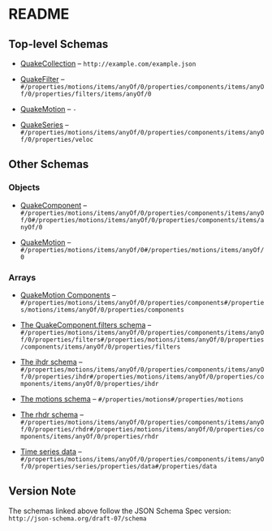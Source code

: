 # README

## Top-level Schemas

*   [QuakeCollection](./collection.md) – `http://example.com/example.json`

*   [QuakeFilter](./filter.md) – `#/properties/motions/items/anyOf/0/properties/components/items/anyOf/0/properties/filters/items/anyOf/0`

*   [QuakeMotion](./component.md "quakeIO Ground Motion Record schema") – `-`

*   [QuakeSeries](./series.md) – `#/properties/motions/items/anyOf/0/properties/components/items/anyOf/0/properties/veloc`

## Other Schemas

### Objects

*   [QuakeComponent](./collection-properties-the-motions-schema-items-anyof-quakemotion-properties-quakemotion-components-items-anyof-quakecomponent.md) – `#/properties/motions/items/anyOf/0/properties/components/items/anyOf/0#/properties/motions/items/anyOf/0/properties/components/items/anyOf/0`

*   [QuakeMotion](./collection-properties-the-motions-schema-items-anyof-quakemotion.md) – `#/properties/motions/items/anyOf/0#/properties/motions/items/anyOf/0`

### Arrays

*   [QuakeMotion Components](./collection-properties-the-motions-schema-items-anyof-quakemotion-properties-quakemotion-components.md) – `#/properties/motions/items/anyOf/0/properties/components#/properties/motions/items/anyOf/0/properties/components`

*   [The QuakeComponent.filters schema](./collection-properties-the-motions-schema-items-anyof-quakemotion-properties-quakemotion-components-items-anyof-quakecomponent-properties-the-quakecomponentfilters-schema.md) – `#/properties/motions/items/anyOf/0/properties/components/items/anyOf/0/properties/filters#/properties/motions/items/anyOf/0/properties/components/items/anyOf/0/properties/filters`

*   [The ihdr schema](./collection-properties-the-motions-schema-items-anyof-quakemotion-properties-quakemotion-components-items-anyof-quakecomponent-properties-the-ihdr-schema.md) – `#/properties/motions/items/anyOf/0/properties/components/items/anyOf/0/properties/ihdr#/properties/motions/items/anyOf/0/properties/components/items/anyOf/0/properties/ihdr`

*   [The motions schema](./collection-properties-the-motions-schema.md) – `#/properties/motions#/properties/motions`

*   [The rhdr schema](./collection-properties-the-motions-schema-items-anyof-quakemotion-properties-quakemotion-components-items-anyof-quakecomponent-properties-the-rhdr-schema.md) – `#/properties/motions/items/anyOf/0/properties/components/items/anyOf/0/properties/rhdr#/properties/motions/items/anyOf/0/properties/components/items/anyOf/0/properties/rhdr`

*   [Time series data](./series-properties-time-series-data.md) – `#/properties/motions/items/anyOf/0/properties/components/items/anyOf/0/properties/series/properties/data#/properties/data`

## Version Note

The schemas linked above follow the JSON Schema Spec version: `http://json-schema.org/draft-07/schema`
